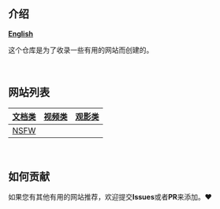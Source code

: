 ## 介绍
[**English**](./assets/English.md)

这个仓库是为了收录一些有用的网站而创建的。

<br>

## 网站列表

|[文档类](./docs/document.md)|[视频类](./docs/video.md)|[观影类](./docs/movie.md)|
|:---:|:---:|:---:|
|[NSFW](./docs/nsfw.md)|||

<br>

## 如何贡献
如果您有其他有用的网站推荐，欢迎提交**Issues**或者**PR**来添加。:heart: